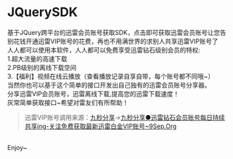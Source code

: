 # JQuerySDK<br/>
基于JQuery跨平台的迅雷会员账号获取SDK，点击即可获取迅雷会员账号让您告别花钱开通迅雷VIP账号的花费，再也不用满世界的求别人共享迅雷VIP账号了<br/>
人人都可以使用本软件，人人都可以免费享受迅雷钻石级别会员的特权:<br/>
1.超大流量的高速下载<br/>
2.PB级别的离线下载空间<br/>
3.【福利】视频在线云播放（查看播放记录自享自带，每个账号都不同哦~）<br/>
当然你也可以基于这个简单的接口开发出自己独有的迅雷会员账号分享器。<br/>
分享迅雷VIP会员账号，迅雷离线下载,提高您的迅雷下载速度！<br/>
灰常简单获取接口~希望对雷友们有所帮助！<br/>
> 迅雷VIP账号调用来源：[九秒分享](https://www.9sep.org)->[九秒分享●迅雷钻石会员账号每日持续共享ing-关注免费获取最新迅雷白金VIP账号~9Sep.Org](https://www.9sep.org/free-xunlei-vip)

<br/>
Enjoy~<br/>
